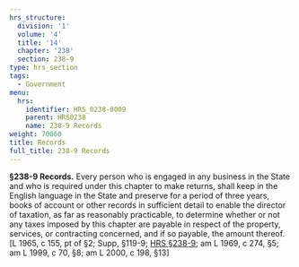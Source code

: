 ```yaml
---
hrs_structure:
  division: '1'
  volume: '4'
  title: '14'
  chapter: '238'
  section: 238-9
type: hrs_section
tags:
  - Government
menu:
  hrs:
    identifier: HRS_0238-0009
    parent: HRS0238
    name: 238-9 Records
weight: 70060
title: Records
full_title: 238-9 Records
---
```

**§238-9 Records.** Every person who is engaged in any business in the State and who is required under this chapter to make returns, shall keep in the English language in the State and preserve for a period of three years, books of account or other records in sufficient detail to enable the director of taxation, as far as reasonably practicable, to determine whether or not any taxes imposed by this chapter are payable in respect of the property, services, or contracting concerned, and if so payable, the amount thereof. [L 1965, c 155, pt of §2; Supp, §119-9; [HRS §238-9](/title-14/chapter-238/section-238-9/); am L 1969, c 274, §5; am L 1999, c 70, §8; am L 2000, c 198, §13]